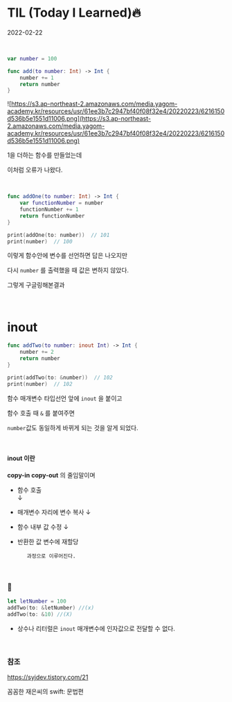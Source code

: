 # TIL (Today I Learned)🔥

2022-02-22

<br>

```swift
var number = 100

func add(to number: Int) -> Int {
    number += 1
    return number
}
```

![https://s3.ap-northeast-2.amazonaws.com/media.yagom-academy.kr/resources/usr/61ee3b7c2947bf40f08f32e4/20220223/6216150d536b5e1551d11006.png](https://s3.ap-northeast-2.amazonaws.com/media.yagom-academy.kr/resources/usr/61ee3b7c2947bf40f08f32e4/20220223/6216150d536b5e1551d11006.png)



1을 더하는 함수를 만들었는데 

이처럼 오류가 나왔다.

<br>

```swift
func addOne(to number: Int) -> Int {
    var functionNumber = number
    functionNumber += 1
    return functionNumber
}

print(addOne(to: number))  // 101
print(number)  // 100
```

이렇게 함수안에 변수를 선언하면 답은 나오지만 

다시 `number` 를 출력했을 때 값은 변하지 않았다.

그렇게 구글링해본결과

<br>

# inout

```swift
func addTwo(to number: inout Int) -> Int {
    number += 2
    return number
}

print(addTwo(to: &number))  // 102
print(number)  // 102
```

함수 매개변수 타입선언 앞에 ``inout`` 을 붙이고

함수 호출 때 ``&`` 를 붙여주면 

`number`값도 동일하게 바뀌게 되는 것을 알게 되었다.

<br>

#### inout 이란 

**copy-in copy-out** 의 줄임말이며

- 함수 호출  
         ↓
- 매개변수 자리에 변수 복사
         ↓
- 함수 내부 값 수정
         ↓
- 반환한 값 변수에 재할당

         과정으로 이루어진다.


<br>


### 🚫
```swift
let letNumber = 100
addTwo(to: &letNumber) //(x)
addTwo(to: &10) //(X)
```

- 상수나 리터럴은 `inout` 매개변수에 인자값으로 전달할 수 없다.

<br>

### 참조

https://syjdev.tistory.com/21

꼼꼼한 재은씨의 swift: 문법편
